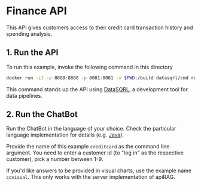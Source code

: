 # Finance API

This API gives customers access to their credit card transaction history and spending analysis.

## 1. Run the API

To run this example, invoke the following command in this directory
```bash
docker run -it -p 8888:8888 -p 8081:8081 -v $PWD:/build datasqrl/cmd run creditcard.sqrl creditcard.graphqls
```

This command stands up the API using [DataSQRL](https://www.datasqrl.com/), a development tool
for data pipelines.

## 2. Run the ChatBot

Run the ChatBot in the language of your choice. Check the particular language implementation for details (e.g. [Java](../../java/)).

Provide the name of this example `creditcard` as the command line argument.
You need to enter a customer id (to "log in" as the respective customer), pick a number between 1-9.

If you'd like answers to be provided in visual charts, use the example name `ccvisual`. This only works with the server implementation of apiRAG.
